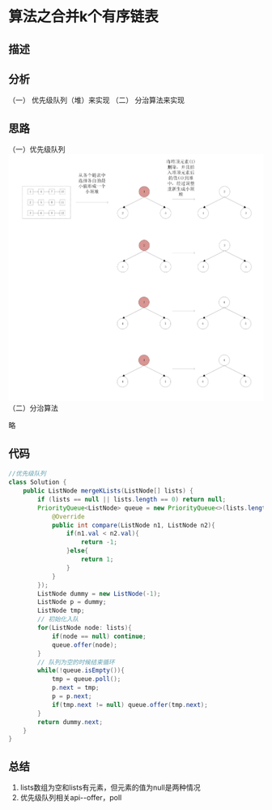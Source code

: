 # 算法之合并k个有序链表
## 描述
## 分析
（一） 优先级队列（堆）来实现
（二） 分治算法来实现
## 思路
（一）优先级队列
![](../pictures/others/4.jpg)
（二）分治算法

略
## 代码
```java
//优先级队列
class Solution {
    public ListNode mergeKLists(ListNode[] lists) {
        if (lists == null || lists.length == 0) return null;
        PriorityQueue<ListNode> queue = new PriorityQueue<>(lists.length, new Comparator<ListNode>(){
            @Override
            public int compare(ListNode n1, ListNode n2){
                if(n1.val < n2.val){
                    return -1;
                }else{
                    return 1;
                }
            }
        });
        ListNode dummy = new ListNode(-1);
        ListNode p = dummy;
        ListNode tmp;
        // 初始化入队
        for(ListNode node: lists){
            if(node == null) continue;
            queue.offer(node);
        }
        // 队列为空的时候结束循环
        while(!queue.isEmpty()){
            tmp = queue.poll();
            p.next = tmp;
            p = p.next;
            if(tmp.next != null) queue.offer(tmp.next);
        }
        return dummy.next;
    }
}
```

## 总结
1. lists数组为空和lists有元素，但元素的值为null是两种情况
2. 优先级队列相关api--offer，poll